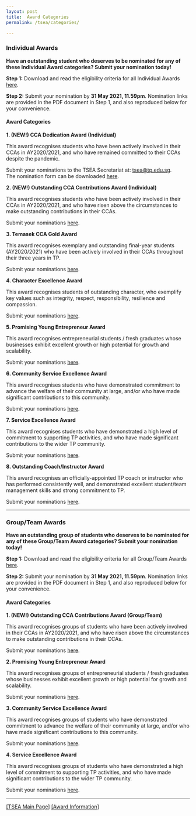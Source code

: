 ```yaml
---
layout: post
title:  Award Categories 
permalink: /tsea/categories/

---
```


### Individual Awards

<b>Have an outstanding student who deserves to be nominated for any of these Individual Award categories? Submit your nomination today!</b>

<b>Step 1:</b> Download and read the eligibility criteria for all Individual Awards [here](https://github.com/isomerpages/tp-vc/raw/staging/images/attachment/TSEA2021-IndividualAwardsInfo.pdf).

<b>Step 2:</b> Submit your nomination by <b>31 May 2021, 11.59pm</b>. Nomination links are provided in the PDF document in Step 1, and also reproduced below for your convenience.

#### Award Categories

**1. (NEW!) CCA Dedication Award (Individual)**

  This award recognises students who have been actively involved in their CCAs in AY2020/2021, and who have remained committed to their CCAs despite the pandemic.

  Submit your nominations to the TSEA Secretariat at: <a href="mailto:tsea@tp.edu.sg">tsea@tp.edu.sg</a>.<br>
  The nomination form can be downloaded [here](https://github.com/isomerpages/tp-vc/raw/staging/images/attachment/TSEA2021-CCADedication(Individual)NominationForm.xlsx).<br>
    
**2. (NEW!) Outstanding CCA Contributions Award (Individual)**

  This award recognises students who have been actively involved in their CCAs in AY2020/2021, and who have risen above the circumstances to make outstanding contributions in their CCAs.

  Submit your nominations <a href="https://form.gov.sg/#!/60828a0317dde80011316ad5">here</a>.<br>

**3. Temasek CCA Gold Award**

  This award recognises exemplary and outstanding final-year students (AY2020/2021) who have been actively involved in their CCAs throughout their three years in TP.

  Submit your nominations <a href="https://form.gov.sg/#!/60828a4e0f169a0011a684ae">here</a>.<br>
  
**4. Character Excellence Award**

  This award recognises students of outstanding character, who exemplify key values such as integrity, respect, responsibility, resilience and compassion.

  Submit your nominations <a href="https://form.gov.sg/#!/60828a4e0f169a0011a684ae">here</a>.<br>
  
**5. Promising Young Entrepreneur Award**

  This award recognises entrepreneurial students / fresh graduates whose businesses exhibit excellent growth or high potential for growth and scalability.

  Submit your nominations <a href="https://form.gov.sg/#!/60828a4e0f169a0011a684ae">here</a>.<br>
  
**6. Community Service Excellence Award**

  This award recognises students who have demonstrated commitment to advance the welfare of their community at large, and/or who have made significant contributions to this community.

  Submit your nominations <a href="https://form.gov.sg/#!/60828a4e0f169a0011a684ae">here</a>.<br>
  
**7. Service Excellence Award**

  This award recognises students who have demonstrated a high level of commitment to supporting TP activities, and who have made significant contributions to the wider TP community.

  Submit your nominations <a href="https://form.gov.sg/#!/60828a4e0f169a0011a684ae">here</a>.<br>
  
**8. Outstanding Coach/Instructor Award**

  This award recognises an officially-appointed TP coach or instructor who has performed consistently well, and demonstrated excellent student/team management skills and strong commitment to TP.

  Submit your nominations <a href="https://form.gov.sg/#!/60828a7afecb390011501f2b">here</a>.
  
---

### Group/Team Awards

<b>Have an outstanding group of students who deserves to be nominated for any of these Group/Team Award categories? Submit your nomination today!</b>

<b>Step 1:</b> Download and read the eligibility criteria for all Group/Team Awards [here](https://github.com/isomerpages/tp-vc/raw/staging/images/attachment/TSEA2021-Group-TeamAwardsInfo.pdf).

<b>Step 2:</b> Submit your nomination by <b>31 May 2021, 11.59pm</b>. Nomination links are provided in the PDF document in Step 1, and also reproduced below for your convenience.

#### Award Categories

**1. (NEW!) Outstanding CCA Contributions Award (Group/Team)**

  This award recognises groups of students who have been actively involved in their CCAs in AY2020/2021, and who have risen above the circumstances to make outstanding contributions in their CCAs.

  Submit your nominations <a href="https://form.gov.sg/#!/6082a495fad0230011d22a55">here</a>.<br>

**2. Promising Young Entrepreneur Award**

  This award recognises groups of entrepreneurial students / fresh graduates whose businesses exhibit excellent growth or high potential for growth and scalability. 

  Submit your nominations <a href="https://form.gov.sg/#!/60828a260f169a0011a6848f">here</a>.

**3. Community Service Excellence Award**
  
  This award recognises groups of students who have demonstrated commitment to advance the welfare of their community at large, and/or who have made significant contributions to this community. 
  
  Submit your nominations <a href="https://form.gov.sg/#!/60828a260f169a0011a6848f">here</a>.

**4. Service Excellence Award**

  This award recognises groups of students who have demonstrated a high level of commitment to supporting TP activities, and who have made significant contributions to the wider TP community.

  Submit your nominations <a href="https://form.gov.sg/#!/60828a260f169a0011a6848f">here</a>.

---

[[TSEA Main Page]](/be-involved/tsea2021/)  [[Award Information]](/tsea/information/)
